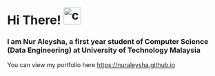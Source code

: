 # Hi There! <img src="https://raw.githubusercontent.com/drshahizan/drshahizan/master/img/wave.gif" alt="cplusplus" width="40" height="40"/>
### I am Nur Aleysha, a first year student of Computer Science (Data Engineering) at University of Technology Malaysia

You can view my portfolio here <a href="https://nuraleysha.github.io/">https://nuraleysha.github.io</a>
